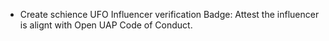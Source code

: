 * Create schience UFO Influencer verification Badge: Attest the influencer is alignt with Open UAP Code of Conduct.

